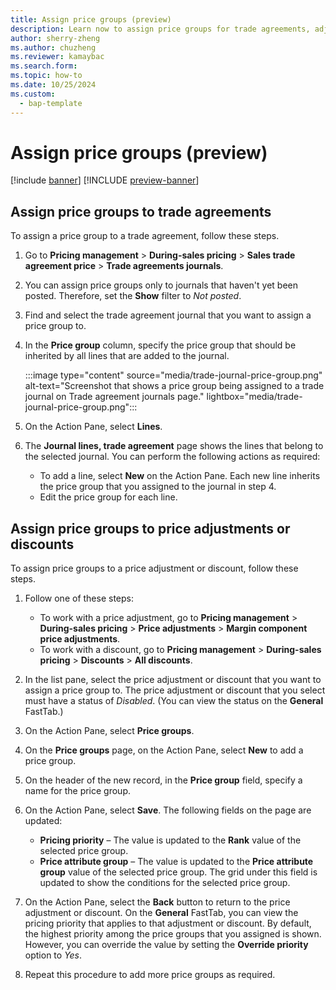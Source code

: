 ```yaml
---
title: Assign price groups (preview)
description: Learn now to assign price groups for trade agreements, adjustments, and discounts.
author: sherry-zheng
ms.author: chuzheng
ms.reviewer: kamaybac
ms.search.form:
ms.topic: how-to
ms.date: 10/25/2024
ms.custom: 
  - bap-template
---
```



# Assign price groups (preview)

[!include [banner](../includes/banner.md)]
[!INCLUDE [preview-banner](~/../shared-content/shared/preview-includes/preview-banner.md)]

<!-- KFM: Preview until further notice -->

## Assign price groups to trade agreements

To assign a price group to a trade agreement, follow these steps.

1. Go to **Pricing management** \> **During-sales pricing** \> **Sales trade agreement price** \> **Trade agreements journals**.
1. You can assign price groups only to journals that haven't yet been posted. Therefore, set the **Show** filter to *Not posted*.
1. Find and select the trade agreement journal that you want to assign a price group to.
1. In the **Price group** column, specify the price group that should be inherited by all lines that are added to the journal.

    :::image type="content" source="media/trade-journal-price-group.png" alt-text="Screenshot that shows a price group being assigned to a trade journal on Trade agreement journals page." lightbox="media/trade-journal-price-group.png":::

1. On the Action Pane, select **Lines**.
1. The **Journal lines, trade agreement** page shows the lines that belong to the selected journal. You can perform the following actions as required:

    - To add a line, select **New** on the Action Pane. Each new line inherits the price group that you assigned to the journal in step 4.
    - Edit the price group for each line.

## Assign price groups to price adjustments or discounts

To assign price groups to a price adjustment or discount, follow these steps.

1. Follow one of these steps:

    - To work with a price adjustment, go to **Pricing management** \> **During-sales pricing** \> **Price adjustments** \> **Margin component price adjustments**.
    - To work with a discount, go to **Pricing management** \> **During-sales pricing** \> **Discounts** \> **All discounts**.

1. In the list pane, select the price adjustment or discount that you want to assign a price group to. The price adjustment or discount that you select must have a status of *Disabled*. (You can view the status on the **General** FastTab.)
1. On the Action Pane, select **Price groups**.
1. On the **Price groups** page, on the Action Pane, select **New** to add a price group.
1. On the header of the new record, in the **Price group** field, specify a name for the price group.
1. On the Action Pane, select **Save**. The following fields on the page are updated:

    - **Pricing priority** – The value is updated to the **Rank** value of the selected price group.
    - **Price attribute group** – The value is updated to the **Price attribute group** value of the selected price group. The grid under this field is updated to show the conditions for the selected price group. 

1. On the Action Pane, select the **Back** button to return to the price adjustment or discount. On the **General** FastTab, you can view the pricing priority that applies to that adjustment or discount. By default, the highest priority among the price groups that you assigned is shown. However, you can override the value by setting the **Override priority** option to *Yes*.
1. Repeat this procedure to add more price groups as required.
